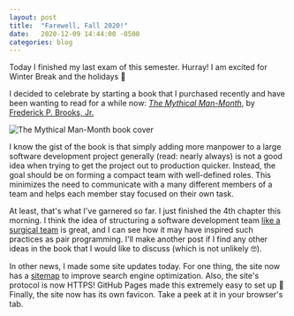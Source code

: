 ```yaml
---
layout: post
title:  "Farewell, Fall 2020!"
date:   2020-12-09 14:44:00 -0500
categories: blog
---
```

Today I finished my last exam of this semester. Hurray! I am excited for Winter Break and the holidays 🎅

I decided to celebrate by starting a book that I purchased recently and have
been wanting to read for a while now:
[_The Mythical Man-Month_](https://en.wikipedia.org/wiki/The_Mythical_Man-Month),
by [Frederick P. Brooks, Jr.](https://en.wikipedia.org/wiki/Fred_Brooks)

<div class="row row-centered">
<img
src="https://upload.wikimedia.org/wikipedia/en/f/fd/Mythical_man-month_%28book_cover%29.jpg"
alt="The Mythical Man-Month book cover"
class="rounded-border"
>
</div>

I know the gist of the book is that simply adding more manpower to a large
software development project generally (read: nearly always) is not a good idea
when trying to get the project out to production quicker. Instead, the goal
should be on forming a compact team with well-defined roles. This minimizes
the need to communicate with a many different members of a team and helps
each member stay focused on their own task.

At least, that's what I've garnered
so far. I just finished the 4th chapter this morning. I think the idea of
structuring a software development team
[like a surgical team](https://www.historicprojects.com/Harlan_Mills.html)
is great, and I can see how it may have inspired such practices as
pair programming. I'll make another post if I find any other ideas in the book
that I would like to discuss (which is not unlikely 🤓).

In other news, I made some site updates today. For one thing, the site now has a
[sitemap](/sitemap.xml) to improve search engine optimization. Also, the
site's protocol is now HTTPS! GitHub Pages made this extremely easy to set up 🙂
Finally, the site now has its own favicon. Take a peek at it in your browser's tab.

